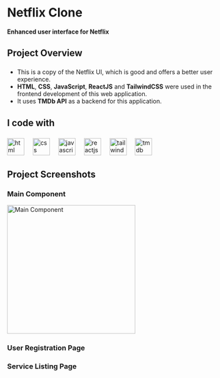 <h1 align="left">Netflix Clone</h1>
<b align="left">Enhanced user interface for Netflix</b>

<h2 align="left">Project Overview</h2>

###

<p align="left">
  <ul>
    <li>This is a copy of the Netflix UI, which is good and offers a better user experience.</li>
    <li><b>HTML</b>, <b>CSS</b>, <b>JavaScript</b>, <b>ReactJS</b> and <b>TailwindCSS</b> were used in the frontend development of this web application.</li>
    <li>It uses <b>TMDb API</b> as a backend for this application.</li>
  </ul>
</p>

###

<h2 align="left">I code with</h2>

###

<div align="left">
  <img src="https://cdn.jsdelivr.net/gh/devicons/devicon/icons/html5/html5-original.svg" height="40" alt="html logo"  />
  <img width="12" />
  <img src="https://cdn.jsdelivr.net/gh/devicons/devicon/icons/css3/css3-original.svg" height="40" alt="css logo"  />
  <img width="12" />
  <img src="https://cdn.jsdelivr.net/gh/devicons/devicon/icons/javascript/javascript-original.svg" height="40" alt="javascript logo"  />
  <img width="12" />
  <img src="https://cdn.jsdelivr.net/gh/devicons/devicon/icons/react/react-original.svg" height="40" alt="reactjs logo"  />
  <img width="12" />
  <img src="https://upload.wikimedia.org/wikipedia/commons/d/d5/Tailwind_CSS_Logo.svg" height="40" alt="tailwindcss logo"  />
  <img width="12" />
  <img src="https://upload.wikimedia.org/wikipedia/commons/8/89/Tmdb.new.logo.svg" height="40" alt="tmdb logo"  />
</div>

###

<h2 align="left">Project Screenshots</h2>

###

<div align="left">
  <h3 align="left">Main Component</h3>
  <img src="https://github.com/HariBalaji96/Netflix-Clone/assets/110282557/99265c69-c766-477d-8e0d-fdb4eac99325" height="300" alt="Main Component"  />

  
  ###
  
  <h3 align="left">User Registration Page</h3>
<!--   <img src="https://github.com/HariBalaji96/Zappy-Home/assets/110282557/6aa6100c-8660-49b0-8c17-deb05fd7d748" height="300" alt="user registration page"  /> -->

  ###
  
  <h3 align="left">Service Listing Page</h3>
<!--   <img src="https://github.com/HariBalaji96/Zappy-Home/assets/110282557/2c647e4a-c62d-4caf-b77e-352c63111320" height="300" alt="Service Listing Page"> -->

</div>
